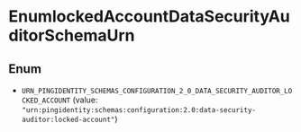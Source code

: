 

# EnumlockedAccountDataSecurityAuditorSchemaUrn

## Enum


* `URN_PINGIDENTITY_SCHEMAS_CONFIGURATION_2_0_DATA_SECURITY_AUDITOR_LOCKED_ACCOUNT` (value: `"urn:pingidentity:schemas:configuration:2.0:data-security-auditor:locked-account"`)




